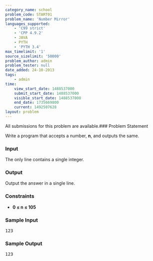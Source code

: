 ```yaml
---
category_name: school
problem_code: START01
problem_name: 'Number Mirror'
languages_supported:
    - 'C99 strict'
    - 'CPP 4.9.2'
    - JAVA
    - PYTH
    - 'PYTH 3.4'
max_timelimit: '1'
source_sizelimit: '50000'
problem_author: admin
problem_tester: null
date_added: 24-10-2013
tags:
    - admin
time:
    view_start_date: 1488537000
    submit_start_date: 1488537000
    visible_start_date: 1488537000
    end_date: 1735669800
    current: 1492507628
layout: problem
---
```

All submissions for this problem are available.### Problem Statement

Write a program that accepts a number, **n**, and outputs the same.

### Input

The only line contains a single integer.

### Output

Output the answer in a single line.

### Constraints

- **0 ≤ n ≤ 105**

### Sample Input

<pre>
123
</pre>
### Sample Output

<pre>
123
</pre>